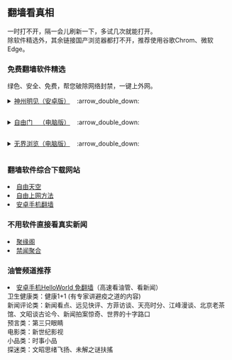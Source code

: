 ## 翻墙看真相
<div>一时打不开，隔一会儿刷新一下，多试几次就能打开。</div>
<div>除软件精选外，其余链接国产浏览器都打不开，推荐使用谷歌Chrom、微软Edge。</div>

<h3><p><strong>免费翻墙软件精选</strong></p></h3>
绿色、安全、免费，帮您破除网络封禁，一键上外网。<br>

<p><details><summary><a href="https://gitlab.com/shenzhouzhengdao/w/raw/master/szzd/SzzdOgate.apk">神州明见（安卓版）</a>&nbsp;&nbsp;&nbsp;&nbsp;:arrow_double_down:</p></summary>
<p>&nbsp;&nbsp;&nbsp;&nbsp;&nbsp;&nbsp;&nbsp;&nbsp;&nbsp;&nbsp;&nbsp;&nbsp;&nbsp;&nbsp;&nbsp;&nbsp;<a href="https://gitlab.com/shenzhouzhengdao/w/raw/master/szzd/szzdogate.zip">神州明见（网页版）</a>&nbsp;&nbsp;&nbsp;&nbsp;&nbsp;&nbsp;&nbsp;&nbsp;&nbsp;&nbsp;&nbsp;</p>
<p>&nbsp;&nbsp;&nbsp;&nbsp;&nbsp;&nbsp;&nbsp;&nbsp;&nbsp;&nbsp;&nbsp;&nbsp;&nbsp;&nbsp;&nbsp;&nbsp;<a href="https://gitlab.com/shenzhouzhengdao/w/raw/master/szzd/SzzdOgateTV.apk">神州明见（电视机顶盒版）</a></p>
</details>
<p><details><summary><a href="https://gitlab.com/shenzhouzhengdao/w/raw/master/szzd/fgp.zip">自由门&thinsp;&nbsp;&nbsp;&nbsp;（电脑版）</a>&nbsp;&nbsp;&nbsp;&nbsp;:arrow_double_down:</p></summary>
<p>&nbsp;&nbsp;&nbsp;&nbsp;&nbsp;&nbsp;&nbsp;&nbsp;&nbsp;&nbsp;<a href="https://gitlab.com/shenzhouzhengdao/w/raw/master/szzd/fgma.apk">自由门&thinsp;&nbsp;&nbsp;&nbsp;&nbsp;&nbsp;&nbsp;（安卓版）</a></p>
<p>&nbsp;&nbsp;&nbsp;&nbsp;&nbsp;&nbsp;&nbsp;&nbsp;&nbsp;&nbsp;<a href="https://gitlab.com/shenzhouzhengdao/w/raw/master/szzd/fgvpn.apk">自由门VPN（安卓版）</a></p>
<p>&nbsp;&nbsp;&nbsp;&nbsp;&nbsp;&nbsp;&nbsp;&nbsp;&nbsp;&nbsp;<a href="https://gitlab.com/shenzhouzhengdao/w/raw/master/szzd/iPPOTV.zip">爱博电视&nbsp;&nbsp;&nbsp;（电脑版）</a></p>
</details>
<p><details><summary><a href="https://gitlab.com/shenzhouzhengdao/w/raw/master/szzd/u.zip">无界浏览（电脑版）</a>&nbsp;&nbsp;&nbsp;&nbsp;:arrow_double_down:</p></summary>
<p>&nbsp;&nbsp;&nbsp;&nbsp;&nbsp;&nbsp;&nbsp;&nbsp;&nbsp;&nbsp;<a href="https://gitlab.com/shenzhouzhengdao/w/raw/master/szzd/um.apk">无界浏览（安卓版）</a></p>
<p>&nbsp;&nbsp;&nbsp;&nbsp;&nbsp;&nbsp;&nbsp;&nbsp;&nbsp;&nbsp;<a href="https://gitlab.com/shenzhouzhengdao/w/raw/master/szzd/u.apk">无界VPN（安卓版）</a></p>
</details>
<h3><p><strong>翻墙软件综合下载网站</strong></p></h3>

<li><font class="ws11"><a href=https://github.com/sglfree/freesky/blob/master/README.md title="" target="_blank">自由天空</a></font></a></font></li>  

 <li><font class="ws11"><a href=https://github.com/Alvin9999/new-pac/wiki title="" target="_blank">自由上网方法</a></font></a></font></li>  

 <li><font class="ws11"><a href=https://github.com/bannedbook/fanqiang/wiki/%E5%AE%89%E5%8D%93%E7%BF%BB%E5%A2%99%E8%BD%AF%E4%BB%B6 title="" target="_blank">安卓手机翻墙</a></font></a></font></li>  
<h3><p><strong>不用软件直接看真实新闻</strong></p></h3>

<li><font class="ws11"><a href=https://github.com/hao2345679/jyg12/wiki/jyg title="" target="_blank">聚缘阁</a></font></a></font></li>  
   
<li><font class="ws11"><a href= https://github.com/gfw-breaker/banned-news3 title="" target="_blank">禁闻聚合</a></font></a></font></li>  

<h3><p><strong>油管频道推荐</strong></p></h3>
<li><font class="ws11"><a href=   http://104.238.171.30:10000/videos/sw/HelloWorld.apk title="" target="_blank">安卓手机HelloWorld 免翻墙</a></font></a>（高速看油管、看新闻）</font></li>  
 卫生健康类：健康1+1 (有专家讲避疫之道的内容)<br>
 新闻评论类：新闻看点、远见快评、方菲访谈、天亮时分、江峰漫谈、北京老茶馆、文昭谈古论今、新闻拍案惊奇、世界的十字路口<br>
 预言类：第三只眼睛<br>
 电影类：新世纪影视<br>
 小品类：时事小品<br>
 探迷类：文昭思绪飞扬、未解之谜扶搖<br>
 

